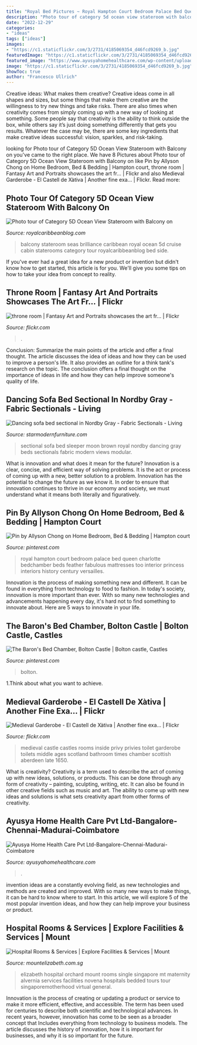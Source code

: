 ```yaml
---
title: "Royal Bed Pictures ~ Royal Hampton Court Bedroom Palace Bed Queen Charlotte Bedchamber Beds Feather Fabulous Mattresses Too Interior Princess Interiors History Century Versailles"
description: "Photo tour of category 5d ocean view stateroom with balcony on"
date: "2022-12-29"
categories:
- "ideas"
tags: ["ideas"]
images:
- "https://c1.staticflickr.com/3/2731/4185069354_d46fcd9269_b.jpg"
featuredImage: "https://c1.staticflickr.com/3/2731/4185069354_d46fcd9269_b.jpg"
featured_image: "https://www.ayusyahomehealthcare.com/wp-content/uploads/2020/07/ghee-butter-in-glass-jar-with-wooden-spoon-e1595913450622-1024x683.jpg"
image: "https://c1.staticflickr.com/3/2731/4185069354_d46fcd9269_b.jpg"
ShowToc: true
author: "Francesco Ullrich"
---
```



Creative ideas: What makes them creative?
Creative ideas come in all shapes and sizes, but some things that make them creative are the willingness to try new things and take risks. There are also times when creativity comes from simply coming up with a new way of looking at something. Some people say that creativity is the ability to think outside the box, while others say it’s just doing something differently that gets you results. Whatever the case may be, there are some key ingredients that make creative ideas successful: vision, sparkles, and risk-taking.

	

		
looking for Photo tour of Category 5D Ocean View Stateroom with Balcony on you've came to the right place. We have 8 Pictures about Photo tour of Category 5D Ocean View Stateroom with Balcony on like Pin by Allyson Chong on Home Bedroom, Bed &amp; Bedding | Hampton court, throne room | Fantasy Art and Portraits showcases the art fr… | Flickr and also Medieval Garderobe - El Castell de Xàtiva | Another fine exa… | Flickr. Read more:
		
    
## Photo Tour Of Category 5D Ocean View Stateroom With Balcony On

<img loading=lazy src="https://www.royalcaribbeanblog.com/sites/default/files/fb/DSC_0079.jpg" onerror="this.onerror=null;this.src='https://tse1.mm.bing.net/th?id=OIP.5IDucj250dS566MwVwWTMgHaE8&amp;pid=15.1';" alt="Photo tour of Category 5D Ocean View Stateroom with Balcony on">

_Source: royalcaribbeanblog.com_

>balcony stateroom seas brilliance caribbean royal ocean 5d cruise cabin staterooms category tour royalcaribbeanblog bed side. 

	

If you've ever had a great idea for a new product or invention but didn't know how to get started, this article is for you. We'll give you some tips on how to take your idea from concept to reality.

    
## Throne Room | Fantasy Art And Portraits Showcases The Art Fr… | Flickr

<img loading=lazy src="https://live.staticflickr.com/3169/2884953985_9a69cf2480_b.jpg" onerror="this.onerror=null;this.src='https://tse3.mm.bing.net/th?id=OIP.5LZIOrhJiQgtfODBUriu2gHaDt&amp;pid=15.1';" alt="throne room | Fantasy Art and Portraits showcases the art fr… | Flickr">

_Source: flickr.com_

>. 

	

Conclusion: Summarize the main points of the article and offer a final thought.
The article discusses the idea of ideas and how they can be used to improve a person's life. It also provides an outline for a think tank's research on the topic. The conclusion offers a final thought on the importance of ideas in life and how they can help improve someone's quality of life.

    
## Dancing Sofa Bed Sectional In Nordby Gray - Fabric Sectionals - Living

<img loading=lazy src="http://starmodernfurniture.com/media/catalog/product/cache/1/thumbnail/9df78eab33525d08d6e5fb8d27136e95/d/o/dogal-sectional_simena-marisbrown_4.jpg" onerror="this.onerror=null;this.src='https://tse1.mm.bing.net/th?id=OIP.TvD4bsYwceFp0pSSj13SMAHaE6&amp;pid=15.1';" alt="Dancing sofa bed sectional in Nordby Gray - Fabric Sectionals - Living">

_Source: starmodernfurniture.com_

>sectional sofa bed sleeper moon brown royal nordby dancing gray beds sectionals fabric modern views modular. 

	

What is innovation and what does it mean for the future?
Innovation is a clear, concise, and efficient way of solving problems. It is the act or process of coming up with a new, better solution to a problem. Innovation has the potential to change the future as we know it. In order to ensure that innovation continues to thrive in our economy and society, we must understand what it means both literally and figuratively.

    
## Pin By Allyson Chong On Home Bedroom, Bed &amp; Bedding | Hampton Court

<img loading=lazy src="https://i.pinimg.com/736x/da/3d/0b/da3d0b5e3783bde4be3169abe868fa60--royal-bedroom-master-bedroom.jpg" onerror="this.onerror=null;this.src='https://tse1.mm.bing.net/th?id=OIP.eVX9Ektv52kTUJSVH1LeAQHaLE&amp;pid=15.1';" alt="Pin by Allyson Chong on Home Bedroom, Bed &amp; Bedding | Hampton court">

_Source: pinterest.com_

>royal hampton court bedroom palace bed queen charlotte bedchamber beds feather fabulous mattresses too interior princess interiors history century versailles. 

	

Innovation is the process of making something new and different. It can be found in everything from technology to food to fashion. In today's society, innovation is more important than ever. With so many new technologies and advancements happening every day, it's hard not to find something to innovate about. Here are 5 ways to innovate in your life.

    
## The Baron&#039;s Bed Chamber, Bolton Castle | Bolton Castle, Castles

<img loading=lazy src="https://i.pinimg.com/736x/08/d7/35/08d73599e27fa3a003b65e8b88193aa7--mary-queen-of-scots-mary-stuart.jpg" onerror="this.onerror=null;this.src='https://tse3.mm.bing.net/th?id=OIP.Itlu117tDfoucQaR2VEO0AHaE7&amp;pid=15.1';" alt="The Baron&#039;s Bed Chamber, Bolton Castle | Bolton castle, Castles">

_Source: pinterest.com_

>bolton. 

	

1.Think about what you want to achieve.

    
## Medieval Garderobe - El Castell De Xàtiva | Another Fine Exa… | Flickr

<img loading=lazy src="https://c1.staticflickr.com/3/2731/4185069354_d46fcd9269_b.jpg" onerror="this.onerror=null;this.src='https://tse2.mm.bing.net/th?id=OIP.ejIEh5udmmA7KJ4xO2vJQAHaJ4&amp;pid=15.1';" alt="Medieval Garderobe - El Castell de Xàtiva | Another fine exa… | Flickr">

_Source: flickr.com_

>medieval castle castles rooms inside privy privies toilet garderobe toilets middle ages scotland bathroom times chamber scottish aberdeen late 1650. 

	

What is creativity?
Creativity is a term used to describe the act of coming up with new ideas, solutions, or products. This can be done through any form of creativity – painting, sculpting, writing, etc. It can also be found in other creative fields such as music and art. The ability to come up with new ideas and solutions is what sets creativity apart from other forms of creativity.

    
## Ayusya Home Health Care Pvt Ltd-Bangalore-Chennai-Madurai-Coimbatore

<img loading=lazy src="https://www.ayusyahomehealthcare.com/wp-content/uploads/2020/07/ghee-butter-in-glass-jar-with-wooden-spoon-e1595913450622-1024x683.jpg" onerror="this.onerror=null;this.src='https://tse4.mm.bing.net/th?id=OIP.miPLKHjOWRBGFr1ahKux5AHaE8&amp;pid=15.1';" alt="Ayusya Home Health Care Pvt Ltd-Bangalore-Chennai-Madurai-Coimbatore">

_Source: ayusyahomehealthcare.com_

>. 

	

invention ideas are a constantly evolving field, as new technologies and methods are created and improved. With so many new ways to make things, it can be hard to know where to start. In this article, we will explore 5 of the most popular invention ideas, and how they can help improve your business or product.

    
## Hospital Rooms &amp; Services | Explore Facilities &amp; Services | Mount

<img loading=lazy src="https://www.mountelizabeth.com.sg/Sitefinity/WebSiteTemplates/ParkwayTemplate/App_Themes/ParkwayTheme/Images/en/facilities-services/SingleRoom_03.jpg" onerror="this.onerror=null;this.src='https://tse2.mm.bing.net/th?id=OIP.smdeCJe8vo-dQuW2zOfF7wHaFk&amp;pid=15.1';" alt="Hospital Rooms &amp; Services | Explore Facilities &amp; Services | Mount">

_Source: mountelizabeth.com.sg_

>elizabeth hospital orchard mount rooms single singapore mt maternity alvernia services facilities novena hospitals bedded tours tour singaporemotherhood virtual general. 

	

Innovation is the process of creating or updating a product or service to make it more efficient, effective, and accessible. The term has been used for centuries to describe both scientific and technological advances. In recent years, however, innovation has come to be seen as a broader concept that Includes everything from technology to business models. The article discusses the history of innovation, how it is important for businesses, and why it is so important for the future.

